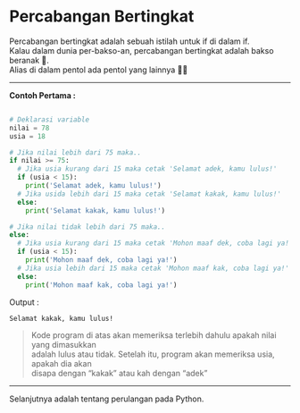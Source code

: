 # Percabangan Bertingkat

Percabangan bertingkat adalah sebuah istilah untuk if di dalam if.  
Kalau dalam dunia per-bakso-an, percabangan bertingkat adalah bakso beranak 🤤.  
Alias di dalam pentol ada pentol yang lainnya 🍢🍢  

---------------------------------------------------------------------------------------

**Contoh Pertama :**

```py

# Deklarasi variable
nilai = 78
usia = 18

# Jika nilai lebih dari 75 maka..
if nilai >= 75:
  # Jika usia kurang dari 15 maka cetak 'Selamat adek, kamu lulus!'
  if (usia < 15):
    print('Selamat adek, kamu lulus!')
  # Jika usida lebih dari 15 maka cetak 'Selamat kakak, kamu lulus!'
  else:
    print('Selamat kakak, kamu lulus!')

# Jika nilai tidak lebih dari 75 maka..
else:
  # Jika usia kurang dari 15 maka cetak 'Mohon maaf dek, coba lagi ya!'
  if (usia < 15):
    print('Mohon maaf dek, coba lagi ya!')
  # Jika usia lebih dari 15 maka cetak 'Mohon maaf kak, coba lagi ya!'
  else:
    print('Mohon maaf kak, coba lagi ya!')

```

Output :

```
Selamat kakak, kamu lulus!
```

> Kode program di atas akan memeriksa terlebih dahulu apakah nilai yang dimasukkan  
> adalah lulus atau tidak. Setelah itu, program akan memeriksa usia, apakah dia akan  
> disapa dengan “kakak” atau kah dengan “adek”

---------------------------------------------------------------------------------------
Selanjutnya adalah tentang perulangan pada Python.